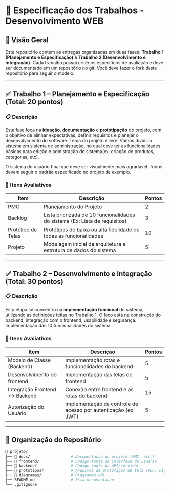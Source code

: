 # 📘 Especificação dos Trabalhos -  Desenvolvimento WEB

## 📌 Visão Geral


Este repositório contém as entregas organizadas em duas fases: **Trabalho 1 (Planejamento e Especificação)** e **Trabalho 2 (Desenvolvimento e Integração)**. Cada trabalho possui critérios específicos de avaliação e deve ser documentado em um repositório no git. Você deve fazer o fork deste repositório para seguir o modelo. 

---

## ✅ Trabalho 1 – Planejamento e Especificação (Total: 20 pontos)

### 📋 Descrição

Esta fase foca na **ideação**, **documentação** e **prototipação** do projeto, com o objetivo de alinhar expectativas, definir requisitos e planejar o desenvolvimento do software. Tema do projeto é livre. 
Vamos dividir o sistema em sistema de administração, no qual deve ter as funcionalidades básicas para edição e admistração do sistema(ex. criação de produtos, categorias, etc). 

O sistema do usuário final que deve ser visualmente mais agradável. Todos devem seguir o padrão especificado no projeto de exemplo. 

### 📂 Itens Avaliativos

| Item | Descrição | Pontos |
|------|-----------|--------|
| PMC |  Planejamento do Projeto | 2 |
| Backlog | Lista priorizada de 10 funcionalidades do sistema (Ex: Lista de requisitos) | 3 |
| Protótipo de Telas | Protótipos de baixa ou alta fidelidade de todas as funcionalidades| 10 |
| Projeto | Modelagem inicial da arquitetura e estrutura de dados  do sistema| 5 |

---

## ✅ Trabalho 2 – Desenvolvimento e Integração (Total: 30 pontos)

### 📋 Descrição

Esta etapa se concentra na **implementação funcional** do sistema, utilizando as definições feitas no Trabalho 1. O foco está na construção do backend, integração com o frontend, usabilidade e segurança. Implementação das 10 funcionalidades do sistema. 

### 📂 Itens Avaliativos

| Item | Descrição | Pontos |
|------|-----------|--------|
| Modelo de Classe (Backend) | Implementação rotas e funcionalidades do backend | 5 |
| Desenvolvimento do frontend | Implementação das telas de frontend | 5 |
| Integração Frontend ↔ Backend | Conexão entre frontend e as rotas do backend | 15 |
| Autorização do Usuário | Implementação de controle de acesso por autenticação (ex: JWT) | 5 |

---

## 📎 Organização do Repositório

```bash
📁 projeto/
├── 📁 docs/                  # Documentação do projeto (PMC, etc.)
├── 📁 frontend/              # Código-fonte da interface do usuário
├── 📁 backend/               # Código-fonte da API/servidor
├── 📁 prototipos/            # Arquivos de protótipos de tela (PDF, Figma, imagens)
├── 📁 diagramas/             # Diagramas UML
├── README.md                # Esta documentação
└── .gitignore
```


